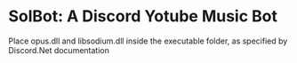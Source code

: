# SolBot: A Discord Yotube Music Bot

Place opus.dll and libsodium.dll inside the executable folder, as specified by Discord.Net documentation
